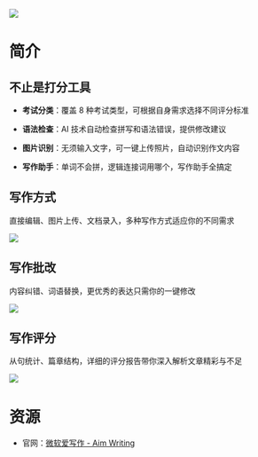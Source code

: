 ![](https://aimwriting.mtutor.engkoo.com/static/images/bg_banner.a1289acd.png)

# 简介

## 不止是打分工具

- **考试分类**：覆盖 8 种考试类型，可根据自身需求选择不同评分标准

- **语法检查**：AI 技术自动检查拼写和语法错误，提供修改建议

- **图片识别**：无须输入文字，可一键上传照片，自动识别作文内容

- **写作助手**：单词不会拼，逻辑连接词用哪个，写作助手全搞定

## 写作方式

直接编辑、图片上传、文档录入，多种写作方式适应你的不同需求

![](https://aimwriting.mtutor.engkoo.com/static/images/progress1.57e23559.gif)

## 写作批改

内容纠错、词语替换，更优秀的表达只需你的一键修改

![](https://aimwriting.mtutor.engkoo.com/static/images/progress2.28098ad9.gif)

## 写作评分

从句统计、篇章结构，详细的评分报告带你深入解析文章精彩与不足

![](https://aimwriting.mtutor.engkoo.com/static/images/progress3.776aa64b.gif)

# 资源

- 官网：[微软爱写作 - Aim Writing](https://aimwriting.mtutor.engkoo.com/)
